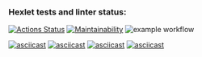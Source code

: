 ### Hexlet tests and linter status:
[![Actions Status](https://github.com/vzletit/frontend-project-lvl1/workflows/hexlet-check/badge.svg)](https://github.com/vzletit/frontend-project-lvl1/actions)
[![Maintainability](https://api.codeclimate.com/v1/badges/a99a88d28ad37a79dbf6/maintainability)](https://codeclimate.com/github/codeclimate/codeclimate/maintainability)
![example workflow](https://github.com/github/docs/actions/workflows/main.yml/badge.svg)

[![asciicast](https://asciinema.org/a/3TVVQz7zVuZx8tYCQU4uFO8Vi.svg)](https://asciinema.org/a/3TVVQz7zVuZx8tYCQU4uFO8Vi)
[![asciicast](https://asciinema.org/a/vQ6NVLoOLgy5jXNsejWIsvCgE.svg)](https://asciinema.org/a/vQ6NVLoOLgy5jXNsejWIsvCgE)
[![asciicast](https://asciinema.org/a/FXUn4TTx0S1WfNsrQXyhTFj2a.svg)](https://asciinema.org/a/FXUn4TTx0S1WfNsrQXyhTFj2a)
[![asciicast](https://asciinema.org/a/os785F8syZdy6Rl2NNui8Q3gW.svg)](https://asciinema.org/a/os785F8syZdy6Rl2NNui8Q3gW)
